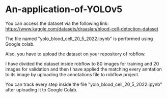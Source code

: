 # An-application-of-YOLOv5
You can access the dataset via the following link:
https://www.kaggle.com/datasets/draaslan/blood-cell-detection-dataset

The file named "yolo_blood_cell_20_5_2022.ipynb" is performed using Google colab.

Also, you have to upload the dataset on your repository of robflow.

I have divided the dataset inside robflow to 80 images for training and 20 images for validation and then I have applied the matching every anntation to its image by uploading the annotations file to robflow project.

You can track every step inside the file "yolo_blood_cell_20_5_2022.ipynb" after uploading it to Google Colab.
